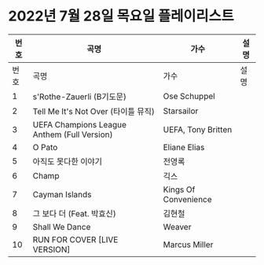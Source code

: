 # 2022년 7월 28일 목요일 플레이리스트

| 번호 | 곡명 | 가수 | 설명 |
|------|------|------|------|
| 번호 | 곡명 | 가수 | 설명 |
| 1 | s'Rothe-Zauerli (B기도문) | Ose Schuppel |  |
| 2 | Tell Me It's Not Over (타이틀 뮤직) | Starsailor |  |
| 3 | UEFA Champions League Anthem (Full Version) | UEFA, Tony Britten |  |
| 4 | O Pato | Eliane Elias |  |
| 5 | 아직도 못다한 이야기 | 전영록 |  |
| 6 | Champ | 긱스 |  |
| 7 | Cayman Islands | Kings Of Convenience |  |
| 8 | 그 보다 더 (Feat. 박효신) | 김현철 |  |
| 9 | Shall We Dance | Weaver |  |
| 10 | RUN FOR COVER [LIVE VERSION] | Marcus Miller |  |
